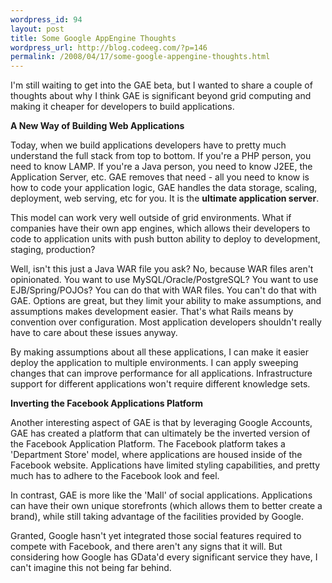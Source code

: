 ```yaml
--- 
wordpress_id: 94
layout: post
title: Some Google AppEngine Thoughts
wordpress_url: http://blog.codeeg.com/?p=146
permalink: /2008/04/17/some-google-appengine-thoughts.html
---
```

I'm still waiting to get into the GAE beta, but I wanted to share a couple of thoughts about why I think GAE is significant beyond grid computing and making it cheaper for developers to build applications.

<strong>A New Way of Building Web Applications</strong>

Today, when we build applications developers have to pretty much understand the full stack from top to bottom.  If you're a PHP person, you need to know LAMP.  If you're a Java person, you need to know J2EE, the Application Server, etc.  GAE removes that need - all you need to know is how to code your application logic, GAE handles the data storage, scaling, deployment, web serving, etc for you.  It is the <strong>ultimate application server</strong>.

This model can work very well outside of grid environments.  What if companies have their own app engines, which allows their developers to code to application units with push button ability to deploy to development, staging, production?

Well, isn't this just a Java WAR file you ask?  No, because WAR files aren't opinionated.  You want to use MySQL/Oracle/PostgreSQL?  You want to use EJB/Spring/POJOs?  You can do that with WAR files.  You can't do that with GAE.  Options are great, but they limit your ability to make assumptions, and assumptions makes development easier.  That's what Rails means by convention over configuration.  Most application developers shouldn't really have to care about these issues anyway.

By making assumptions about all these applications, I can make it easier deploy the application to multiple environments.  I can apply sweeping changes that can improve performance for all applications.  Infrastructure support for different applications won't require different knowledge sets.

<strong>Inverting the Facebook Applications Platform</strong>

Another interesting aspect of GAE is that by leveraging Google Accounts, GAE has created a platform that can ultimately be the inverted version of the Facebook Application Platform.  The Facebook platform takes a 'Department Store' model, where applications are housed inside of the Facebook website.  Applications have limited styling capabilities, and pretty much has to adhere to the Facebook look and feel.

In contrast, GAE is more like the 'Mall' of social applications.  Applications can have their own unique storefronts (which allows them to better create a brand), while still taking advantage of the facilities provided by Google.

Granted, Google hasn't yet integrated those social features required to compete with Facebook, and there aren't any signs that it will.  But considering how Google has GData'd every significant service they have, I can't imagine this not being far behind.
